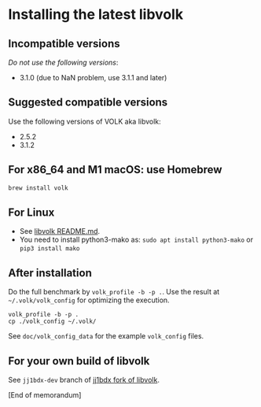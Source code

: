# Installing the latest libvolk

## Incompatible versions

*Do not use the following versions*:

* 3.1.0 (due to NaN problem, use 3.1.1 and later)

## Suggested compatible versions

Use the following versions of VOLK aka libvolk:

* 2.5.2
* 3.1.2

## For x86_64 and M1 macOS: use Homebrew

```sh
brew install volk
```

## For Linux

* See [libvolk README.md](https://github.com/gnuradio/volk#readme).
* You need to install python3-mako as: `sudo apt install python3-mako` or `pip3 install mako`
 
## After installation

Do the full benchmark by `volk_profile -b -p .`. Use the result at `~/.volk/volk_config` for optimizing the execution.

```shell
volk_profile -b -p .
cp ./volk_config ~/.volk/
```

See `doc/volk_config_data` for the example `volk_config` files.

## For your own build of libvolk

See `jj1bdx-dev` branch of [jj1bdx fork of libvolk](https://github.com/jj1bdx/libvolk).

[End of memorandum]
